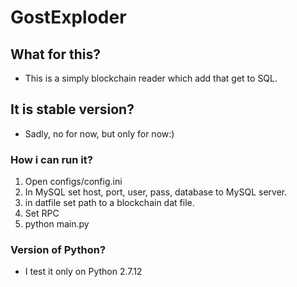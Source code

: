 # GostExploder

## What for this?
 - This is a simply blockchain reader which add that get to SQL.
## It is stable version?
 - Sadly, no for now, but only for now:)
### How i can run it?
 1. Open configs/config.ini
 2. In MySQL set host, port, user, pass, database to MySQL server.
 3. in datfile set path to a blockchain dat file.
 4. Set RPC
 5. python main.py
### Version of Python?
 - I test it only on Python 2.7.12
